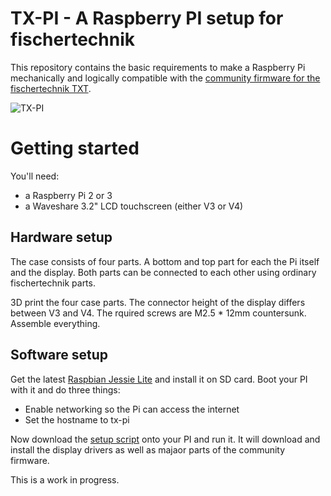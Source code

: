 # TX-PI - A Raspberry PI setup for fischertechnik

This repository contains the basic requirements to make a Raspberry Pi
mechanically and logically compatible with the [community firmware
for the fischertechnik TXT](http://cfw.ftcommunity.de/).

![TX-PI](https://raw.githubusercontent.com/harbaum/tx-pi/master/images/display32_1.jpg=400x)

# Getting started

You'll need:

  - a Raspberry Pi 2 or 3
  - a Waveshare 3.2" LCD touchscreen (either V3 or V4)

## Hardware setup

The case consists of four parts. A bottom and top part for each the
Pi itself and the display. Both parts can be connected to each other
using ordinary fischertechnik parts.

3D print the four case parts. The connector height of the display
differs between V3 and V4. The rquired screws are M2.5 * 12mm
countersunk. Assemble everything.

## Software setup

Get the latest [Raspbian Jessie Lite](https://www.raspberrypi.org/downloads/raspbian/) and install it on SD card. Boot your PI with it and do three things:

  - Enable networking so the Pi can access the internet
  - Set the hostname to tx-pi

Now download the [setup script](https://raw.githubusercontent.com/harbaum/tx-pi/master/setup/tx-pi-setup.sh) onto your PI and run it. It will
download and install the display drivers as well as majaor parts of
the community firmware.

This is a work in progress.
